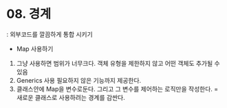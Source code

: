# 08. 경계
: 외부코드를 깔끔하게 통합 시키기

- Map 사용하기
1. 그냥 사용하면 범위가 너무크다. 
객체 유형을 제한하지 않고 어떤 객체도 추가될 수 있음
2. Generics 사용
필요하지 않은 기능까지 제공한다.
3. 클래스안에 Map을 변수로둔다.
그리고 그 변수를 제어하는 로직만을 작성한다.
= 새로운 클래스로 사용하려는 경계를 감싼다.


